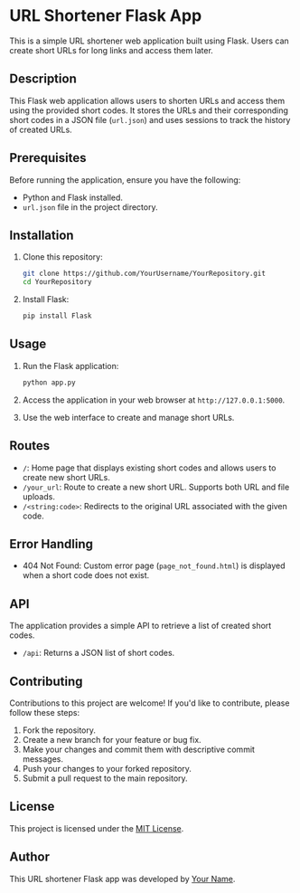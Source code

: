 # URL Shortener Flask App

This is a simple URL shortener web application built using Flask. Users can create short URLs for long links and access them later.

## Description

This Flask web application allows users to shorten URLs and access them using the provided short codes. It stores the URLs and their corresponding short codes in a JSON file (`url.json`) and uses sessions to track the history of created URLs.

## Prerequisites

Before running the application, ensure you have the following:

- Python and Flask installed.
- `url.json` file in the project directory.

## Installation

1. Clone this repository:

   ```bash
   git clone https://github.com/YourUsername/YourRepository.git
   cd YourRepository
   ```

2. Install Flask:

   ```bash
   pip install Flask
   ```

## Usage

1. Run the Flask application:

   ```bash
   python app.py
   ```

2. Access the application in your web browser at `http://127.0.0.1:5000`.

3. Use the web interface to create and manage short URLs.

## Routes

- `/`: Home page that displays existing short codes and allows users to create new short URLs.
- `/your_url`: Route to create a new short URL. Supports both URL and file uploads.
- `/<string:code>`: Redirects to the original URL associated with the given code.

## Error Handling

- 404 Not Found: Custom error page (`page_not_found.html`) is displayed when a short code does not exist.

## API

The application provides a simple API to retrieve a list of created short codes.

- `/api`: Returns a JSON list of short codes.

## Contributing

Contributions to this project are welcome! If you'd like to contribute, please follow these steps:

1. Fork the repository.
2. Create a new branch for your feature or bug fix.
3. Make your changes and commit them with descriptive commit messages.
4. Push your changes to your forked repository.
5. Submit a pull request to the main repository.

## License

This project is licensed under the [MIT License](LICENSE).

## Author

This URL shortener Flask app was developed by [Your Name](https://github.com/PranavkrishnaVadhyar).


```
